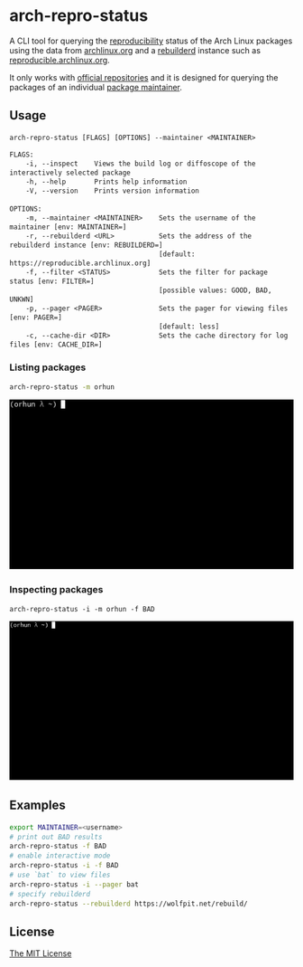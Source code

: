# arch-repro-status

A CLI tool for querying the [reproducibility](https://reproducible-builds.org/) status of the Arch Linux packages using the data from [archlinux.org](https://archlinux.org/packages) and a [rebuilderd](https://wiki.archlinux.org/index.php/Rebuilderd) instance such as [reproducible.archlinux.org](https://reproducible.archlinux.org/).

It only works with [official repositories](https://wiki.archlinux.org/index.php/Official_repositories) and it is designed for querying the packages of an individual [package maintainer](https://wiki.archlinux.org/index.php/Arch_terminology#Package_maintainer).

## Usage

```
arch-repro-status [FLAGS] [OPTIONS] --maintainer <MAINTAINER>
```

```
FLAGS:
    -i, --inspect    Views the build log or diffoscope of the interactively selected package
    -h, --help       Prints help information
    -V, --version    Prints version information

OPTIONS:
    -m, --maintainer <MAINTAINER>    Sets the username of the maintainer [env: MAINTAINER=]
    -r, --rebuilderd <URL>           Sets the address of the rebuilderd instance [env: REBUILDERD=]
                                     [default: https://reproducible.archlinux.org]
    -f, --filter <STATUS>            Sets the filter for package status [env: FILTER=]
                                     [possible values: GOOD, BAD, UNKWN]
    -p, --pager <PAGER>              Sets the pager for viewing files [env: PAGER=]
                                     [default: less]
    -c, --cache-dir <DIR>            Sets the cache directory for log files [env: CACHE_DIR=]
```

### Listing packages

```sh
arch-repro-status -m orhun
```

![Listing packages](./demo/listing_packages.gif)


### Inspecting packages

```
arch-repro-status -i -m orhun -f BAD
```

![Inspecting packages](./demo/inspecting_packages.gif)

## Examples

```sh
export MAINTAINER=<username>
# print out BAD results
arch-repro-status -f BAD
# enable interactive mode
arch-repro-status -i -f BAD
# use `bat` to view files
arch-repro-status -i --pager bat
# specify rebuilderd
arch-repro-status --rebuilderd https://wolfpit.net/rebuild/
```

## License

[The MIT License](https://opensource.org/licenses/MIT)
